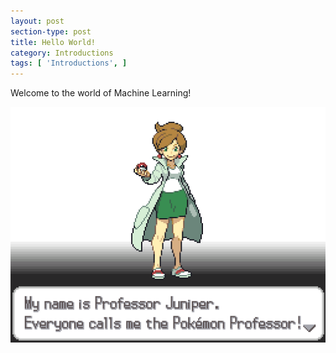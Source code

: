 ```yaml
---
layout: post
section-type: post
title: Hello World!
category: Introductions
tags: [ 'Introductions', ]
---
```


Welcome to the world of Machine Learning!

![pokemon_professor](/img/blog_images/professor_juniper.png)

